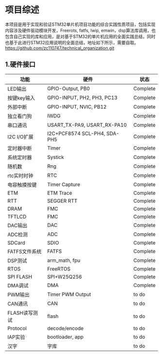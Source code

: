 # **项目综述**
本项目是用于实现和验证STM32单片机项目功能的综合实践性质项目，包括实现内容涉及硬件驱动模块开发，Freerots, fatfs, lwip, emwin，dsp算法库调用，也包含自己实现的库和应用，是对基于STM32的单片机应用的全面实践总结，同时也基于此进行STM32应用说明的全面总结，地址如下所示，需要自取。<br />
https://github.com/zc110747/technical_organization.git

## **1.硬件接口**

| 功能 | 硬件 | 状态 |
| -- | -- | -- |
| LED输出 | GPIO-Output, PB0 | Complete |
| 按键key输入 | GPIO-INPUT, PH2, PH3, PC13 | Complete |
| 外部中断 | GPIO-INPUT, NVIC, PB12 | Complete |
| 独立看门狗 | IWDG | Complete |
| 串口通讯 | USART_TX-PA9, USART_RX-PA10 | Complete |
| I2C I/O扩展 | I2C+PCF8574 SCL-PH4, SDA-PH5 | Complete |
| 定时器中断 | Timer | Complete |
| 系统定时器 | Systick | Complete |
| 随机数 | Rng | Complete |
| rtc实时时钟 | RTC | Complete |
| 电容触摸按键 | Timer Capture | Complete |
| ETM | ETM Trace | Complete |
| RTT | SEGGER RTT | Complete |
| DRAM | FMC | Complete |
| TFTLCD | FMC | Complete |
| DAC输出 | DAC | Complete |
| ADC检测 | ADC | Complete |
| SDCard | SDIO | Complete |
| FATFS文件系统 | FATFS | Complete |
| DSP测试 | arm_math, fpu | Complete | 
| RTOS | FreeRTOS | Complete |
| SPI FLASH | SPI+W25Q256 | Complete |
| DMA调试 | DMA | Complete |
| PWM输出 | Timer PWM Output | to do |
| CAN通讯 | CAN | to do |
| FLASH读写测试 | flash | to do |
| Protocol | decode/encode | to do |
| IAP实验 | bootloader, app | to do |
| 汉字 | 字库 | to do |
